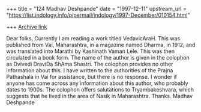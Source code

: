+++
title = "124 Madhav Deshpande"
date = "1997-12-11"
upstream_url = "https://list.indology.info/pipermail/indology/1997-December/010154.html"

+++
[Archive link](https://list.indology.info/pipermail/indology/1997-December/010154.html)

Dear folks,
        Currently I am reading a work titled VedavicAraH.  This was
published from Vai, Maharashtra, in a magazine named Dharma, in 1912, and
was translated into Marathi by Kashinath Vaman Lele.  This was then
circulated in a book form. The name of the author is given in the colophon
as Dvivedi DraviDa ShAma Shastri.  The colophon provides no other
information about this.  I have written to the authorities of the Prajna
Pathashala in Vai for assistance, but there is no response.  I wonder if
anyone has come across any information about this author, who probably
dates to 1900s.  The colophon offers salutations to Tryambakeshvara, which
suggests that he lived in the area of Nasik in Maharashtra.
        Thanks.
                                        Madhav Deshpande



